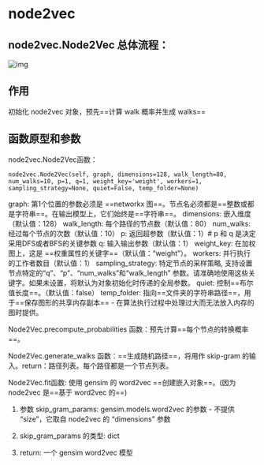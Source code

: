 # node2vec

## node2vec.Node2Vec 总体流程：

![img](https://img-blog.csdnimg.cn/2019050520411066.png?x-oss-process=image/watermark,type_ZmFuZ3poZW5naGVpdGk,shadow_10,text_aHR0cHM6Ly9ibG9nLmNzZG4ubmV0L3FxXzE1MTkyMzcz,size_16,color_FFFFFF,t_70)

## 作用

初始化 node2vec 对象，预先==计算 walk 概率并生成 walks==

## 函数原型和参数

node2vec.Node2Vec函数：

```
node2vec.Node2Vec(self, graph, dimensions=128, walk_length=80, num_walks=10, p=1, q=1, weight_key='weight', workers=1, sampling_strategy=None, quiet=False, temp_folder=None)
```

graph:  第1个位置的参数必须是 ==networkx 图==。节点名必须都是==整数或都是字符串==。在输出模型上，它们始终是==字符串==。
dimensions: 嵌入维度（默认值：128）
walk_length: 每个路径的节点数（默认值：80）
num_walks: 经过每个节点的次数（默认值：10）
p: 返回超参数（默认值：1）# p 和 q 是决定采用DFS或者BFS的关键参数
q: 输入输出参数（默认值：1）
weight_key: 在加权图上，这是 ==权重属性的关键字==（默认值：“weight”）。
workers: 并行执行的工作者数目（默认值：1）
sampling_strategy: 特定节点的采样策略, 支持设置节点特定的“q”、“p”、“num_walks”和“walk_length” 参数。请准确地使用这些关键字。如果未设置，将默认为对象初始化时传递的全局参数。
quiet: 控制==布尔值长度==。（默认值：false）
temp_folder: 指向==文件夹的字符串路径==，用于==保存图形的共享内存副本== - 在算法执行过程中处理过大而无法放入内存的图时提供。

Node2Vec.precompute_probabilities 函数：预先计算==每个节点的转换概率==。

Node2Vec.generate_walks 函数：==生成随机路径==，将用作 skip-gram 的输入。return：路径列表。每个路径都是一个节点列表。

Node2Vec.fit函数:  使用 gensim 的 word2vec ==创建嵌入对象==。(因为node2vec 是==基于 word2vec 的==)
   1. 参数 skip_gram_params: gensim.models.word2vec 的参数 - 不提供 “size”，它取自 node2vec 的 “dimensions” 参数

   2. skip_gram_params 的类型: dict 

   3. return: 一个 gensim word2vec 模型
